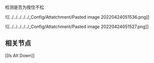 检测是否为按住不松

![[../../../../../_Config/Attatchment/Pasted image 20220424051536.png]]



![[../../../../../_Config/Attatchment/Pasted image 20220424051527.png]]

## 相关节点

[[Is Alt Down]]
